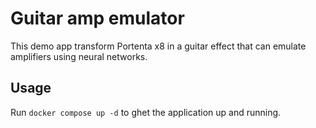 # Guitar amp emulator

This demo app transform Portenta x8 in a guitar effect that can emulate amplifiers using neural networks.

## Usage

Run `docker compose up -d` to ghet the application up and running.
